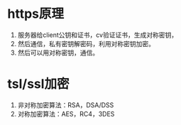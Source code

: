 # https原理

1. 服务器给client公钥和证书，cv验证证书，生成对称密钥，
2. 然后通信，私有密钥解密码，利用对称密钥加密。
3. 然后可以用对称密钥，通信。

# tsl/ssl加密

1. 非对称加密算法：RSA，DSA/DSS 
2. 对称加密算法：AES，RC4，3DES 
